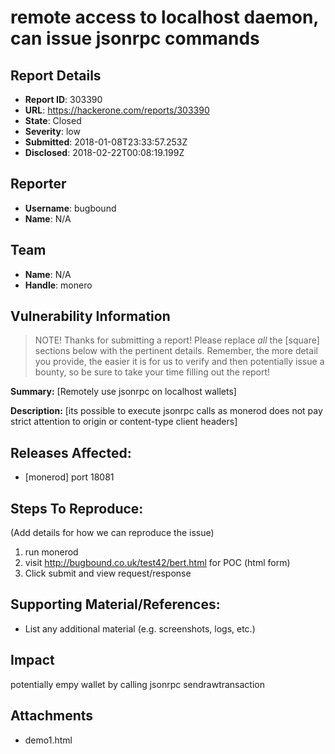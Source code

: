 # remote access to localhost daemon, can issue jsonrpc commands

## Report Details
- **Report ID**: 303390
- **URL**: https://hackerone.com/reports/303390
- **State**: Closed
- **Severity**: low
- **Submitted**: 2018-01-08T23:33:57.253Z
- **Disclosed**: 2018-02-22T00:08:19.199Z

## Reporter
- **Username**: bugbound
- **Name**: N/A

## Team
- **Name**: N/A
- **Handle**: monero

## Vulnerability Information
> NOTE! Thanks for submitting a report! Please replace *all* the [square] sections below with the pertinent details. Remember, the more detail you provide, the easier it is for us to verify and then potentially issue a bounty, so be sure to take your time filling out the report!

**Summary:** [Remotely use jsonrpc on localhost wallets]

**Description:** [its possible to execute jsonrpc calls as monerod does not pay strict attention to origin or content-type client headers]

## Releases Affected:

  * [monerod] port 18081

## Steps To Reproduce:

(Add details for how we can reproduce the issue)

1. run monerod
2. visit http://bugbound.co.uk/test42/bert.html for POC (html form)
3. Click submit and view request/response


## Supporting Material/References:

  * List any additional material (e.g. screenshots, logs, etc.)

## Impact

potentially empy wallet by calling jsonrpc sendrawtransaction

## Attachments
- demo1.html
